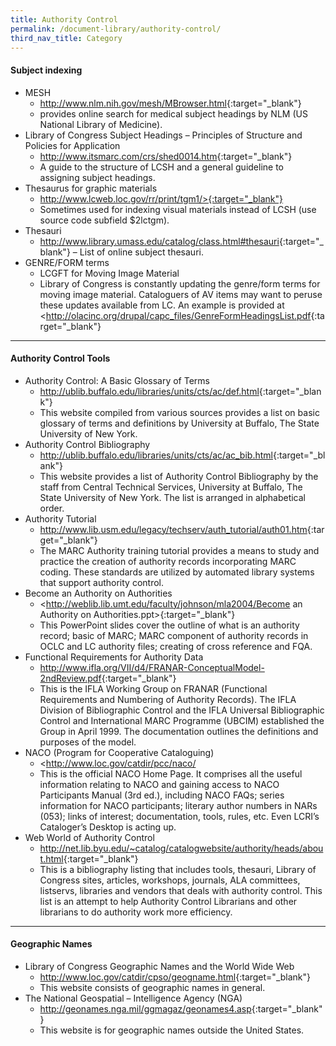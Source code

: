 ```yaml
---
title: Authority Control
permalink: /document-library/authority-control/
third_nav_title: Category
---
```


#### **Subject indexing**

- MESH
	- <http://www.nlm.nih.gov/mesh/MBrowser.html>{:target="_blank"}
	- provides online search for medical subject headings by NLM (US National Library of Medicine).
- Library of Congress Subject Headings – Principles of Structure and Policies for Application
	- <http://www.itsmarc.com/crs/shed0014.htm>{:target="_blank"}
	- A guide to the structure of LCSH and a general guideline to assigning subject headings.
- Thesaurus for graphic materials
	- http://www.lcweb.loc.gov/rr/print/tgm1/>{:target="_blank"}
	- Sometimes used for indexing visual materials instead of LCSH (use source code subfield $2lctgm).
- Thesauri
	- <http://www.library.umass.edu/catalog/class.html#thesauri>{:target="_blank"} – List of online subject thesauri.
- GENRE/FORM terms
	- LCGFT for Moving Image Material
	- Library of Congress is constantly updating the genre/form terms for moving image material. Cataloguers of AV items may want to peruse these updates available from LC. An example is provided at <<http://olacinc.org/drupal/capc_files/GenreFormHeadingsList.pdf>{:target="_blank"}

<hr/>

#### **Authority Control Tools**

- Authority Control: A Basic Glossary of Terms
	- <http://ublib.buffalo.edu/libraries/units/cts/ac/def.html>{:target="_blank"}
	- This website compiled from various sources provides a list on basic glossary of terms and definitions by University at Buffalo, The State University of New York.
- Authority Control Bibliography
	- <http://ublib.buffalo.edu/libraries/units/cts/ac/ac_bib.html>{:target="_blank"}
	- This website provides a list of Authority Control Bibliography by the staff from Central Technical Services, University at Buffalo, The State University of New York. The list is arranged in alphabetical order.
- Authority Tutorial
	- <http://www.lib.usm.edu/legacy/techserv/auth_tutorial/auth01.htm>{:target="_blank"}
	- The MARC Authority training tutorial provides a means to study and practice the creation of authority records incorporating MARC coding. These standards are utilized by automated library systems that support authority control.
- Become an Authority on Authorities
	- <http://weblib.lib.umt.edu/faculty/johnson/mla2004/Become an Authority on Authorities.ppt>{:target="_blank"}
	- This PowerPoint slides cover the outline of what is an authority record; basic of MARC; MARC component of authority records in OCLC and LC authority files; creating of cross reference and FQA.
- Functional Requirements for Authority Data
	- <http://www.ifla.org/VII/d4/FRANAR-ConceptualModel-2ndReview.pdf>{:target="_blank"}
	- This is the IFLA Working Group on FRANAR (Functional Requirements and Numbering of Authority Records). The IFLA Division of Bibliographic Control and the IFLA Universal Bibliographic Control and International MARC Programme (UBCIM) established the Group in April 1999. The documentation outlines the definitions and purposes of the model.
- NACO (Program for Cooperative Cataloguing)
	- <http://www.loc.gov/catdir/pcc/naco/
	- This is the official NACO Home Page. It comprises all the useful information relating to NACO and gaining access to NACO Participants Manual (3rd ed.), including NACO FAQs; series information for NACO participants; literary author numbers in NARs (053); links of interest; documentation, tools, rules, etc. Even LCRI’s Cataloger’s Desktop is acting up.
- Web World of Authority Control
	- <http://net.lib.byu.edu/~catalog/catalogwebsite/authority/heads/about.html>{:target="_blank"}
	- This is a bibliography listing that includes tools, thesauri, Library of Congress sites, articles, workshops, journals, ALA committees, listservs, libraries and vendors that deals with authority control. This list is an attempt to help Authority Control Librarians and other librarians to do authority work more efficiency.

<hr/>

#### **Geographic Names**

- Library of Congress Geographic Names and the World Wide Web
	- <http://www.loc.gov/catdir/cpso/geogname.html>{:target="_blank"}
	- This website consists of geographic names in general.
- The National Geospatial – Intelligence Agency (NGA)
	- <http://geonames.nga.mil/ggmagaz/geonames4.asp>{:target="_blank"}
	- This website is for geographic names outside the United States.
